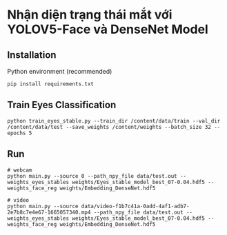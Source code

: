 # Nhận diện trạng thái mắt với YOLOV5-Face và DenseNet Model
## Installation

Python environment (recommended)
<!-- <details><summary> <b>Expand</b> </summary> -->

``` shell
pip install requirements.txt
```
## Train Eyes Classification
``` shell
python train_eyes_stable.py --train_dir /content/data/train --val_dir /content/data/test --save_weights /content/weights --batch_size 32 --epochs 5
```

## Run 
``` shell
# webcam
python main.py --source 0 --path_npy_file data/test.out --weights_eyes_stables weights/Eyes_stable_model_best_07-0.04.hdf5 --weights_face_reg weights/Embedding_DenseNet.hdf5

# video 
python main.py --source data/video-f1b7c41a-0add-4af1-adb7-2e7b8c7e4e67-1665057340.mp4 --path_npy_file data/test.out --weights_eyes_stables weights/Eyes_stable_model_best_07-0.04.hdf5 --weights_face_reg weights/Embedding_DenseNet.hdf5
```
